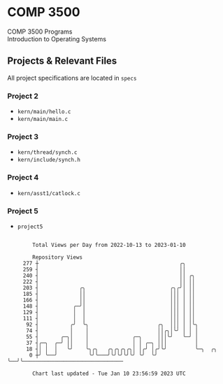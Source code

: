 # COMP 3500
COMP 3500 Programs  
Introduction to Operating Systems  
## Projects & Relevant Files
All project specifications are located in `specs`
### Project 2
- `kern/main/hello.c`
- `kern/main/main.c`
### Project 3
- `kern/thread/synch.c`
- `kern/include/synch.h`
### Project 4
- `kern/asst1/catlock.c`
### Project 5
- `project5`

```

        Total Views per Day from 2022-10-13 to 2023-01-10

        Repository Views
     277 ┼                                             ╭╮
     259 ┤                                             ││
     240 ┤                                             ││ ╭╮
     222 ┤                                             ││ ││
     203 ┤             ╭╮                           ╭╮╭╯│ ││
     185 ┤             ││                           │││ │ ││
     166 ┤             ││                           │││ │ ││
     148 ┤           ╭─╯│                           │││ │ ││
     129 ┤           │  │                           │││ │ ││
     111 ┤           │  │                           │││ │ ││
      92 ┤          ╭╯  ╰╮                      ╭╮  │││ │ │╰╮
      74 ┤          │    │                      ││╭╮│╰╯ │ │ │
      55 ┤       ╭─╮│    │              ╭─╮     │││╰╯   ╰─╯ │
      37 ┤╭─╮  ╭─╯ ││    │              │ │ ╭─╮ │││         │
      18 ┤│ │  │   ╰╯    ╰╮╭╮   ╭╮╭╮╭╮╭╮│ │╭╯ │╭╯╰╯         ╰─╮  ╭╮
       0 ┼╯ ╰──╯          ╰╯╰───╯╰╯╰╯╰╯╰╯ ╰╯  ╰╯              ╰──╯╰────────────────────────────────

        Chart last updated - Tue Jan 10 23:56:59 2023 UTC
        
```
